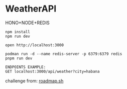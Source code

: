 
# WeatherAPI
HONO+NODE+REDIS
```
npm install
npm run dev
```

```
open http://localhost:3000
```

```
podman run -d --name redis-server -p 6379:6379 redis
pnpm run dev
```

```
ENDPOINTS EXAMPLE:
GET localhost:3000/api/weather?city=habana
```

challenge from:
[roadmap.sh](https://roadmap.sh/projects/weather-api-wrapper-service)
